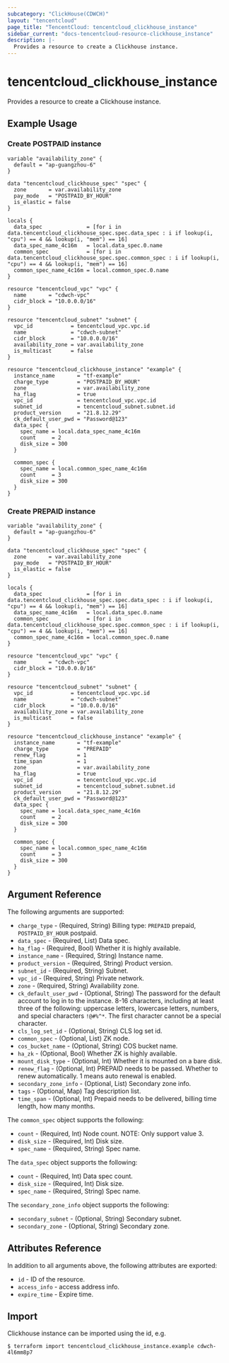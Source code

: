 ```yaml
---
subcategory: "ClickHouse(CDWCH)"
layout: "tencentcloud"
page_title: "TencentCloud: tencentcloud_clickhouse_instance"
sidebar_current: "docs-tencentcloud-resource-clickhouse_instance"
description: |-
  Provides a resource to create a Clickhouse instance.
---
```


# tencentcloud_clickhouse_instance

Provides a resource to create a Clickhouse instance.

## Example Usage

### Create POSTPAID instance

```hcl
variable "availability_zone" {
  default = "ap-guangzhou-6"
}

data "tencentcloud_clickhouse_spec" "spec" {
  zone       = var.availability_zone
  pay_mode   = "POSTPAID_BY_HOUR"
  is_elastic = false
}

locals {
  data_spec              = [for i in data.tencentcloud_clickhouse_spec.spec.data_spec : i if lookup(i, "cpu") == 4 && lookup(i, "mem") == 16]
  data_spec_name_4c16m   = local.data_spec.0.name
  common_spec            = [for i in data.tencentcloud_clickhouse_spec.spec.common_spec : i if lookup(i, "cpu") == 4 && lookup(i, "mem") == 16]
  common_spec_name_4c16m = local.common_spec.0.name
}

resource "tencentcloud_vpc" "vpc" {
  name       = "cdwch-vpc"
  cidr_block = "10.0.0.0/16"
}

resource "tencentcloud_subnet" "subnet" {
  vpc_id            = tencentcloud_vpc.vpc.id
  name              = "cdwch-subnet"
  cidr_block        = "10.0.0.0/16"
  availability_zone = var.availability_zone
  is_multicast      = false
}

resource "tencentcloud_clickhouse_instance" "example" {
  instance_name       = "tf-example"
  charge_type         = "POSTPAID_BY_HOUR"
  zone                = var.availability_zone
  ha_flag             = true
  vpc_id              = tencentcloud_vpc.vpc.id
  subnet_id           = tencentcloud_subnet.subnet.id
  product_version     = "21.8.12.29"
  ck_default_user_pwd = "Password@123"
  data_spec {
    spec_name = local.data_spec_name_4c16m
    count     = 2
    disk_size = 300
  }

  common_spec {
    spec_name = local.common_spec_name_4c16m
    count     = 3
    disk_size = 300
  }
}
```

### Create PREPAID instance

```hcl
variable "availability_zone" {
  default = "ap-guangzhou-6"
}

data "tencentcloud_clickhouse_spec" "spec" {
  zone       = var.availability_zone
  pay_mode   = "POSTPAID_BY_HOUR"
  is_elastic = false
}

locals {
  data_spec              = [for i in data.tencentcloud_clickhouse_spec.spec.data_spec : i if lookup(i, "cpu") == 4 && lookup(i, "mem") == 16]
  data_spec_name_4c16m   = local.data_spec.0.name
  common_spec            = [for i in data.tencentcloud_clickhouse_spec.spec.common_spec : i if lookup(i, "cpu") == 4 && lookup(i, "mem") == 16]
  common_spec_name_4c16m = local.common_spec.0.name
}

resource "tencentcloud_vpc" "vpc" {
  name       = "cdwch-vpc"
  cidr_block = "10.0.0.0/16"
}

resource "tencentcloud_subnet" "subnet" {
  vpc_id            = tencentcloud_vpc.vpc.id
  name              = "cdwch-subnet"
  cidr_block        = "10.0.0.0/16"
  availability_zone = var.availability_zone
  is_multicast      = false
}

resource "tencentcloud_clickhouse_instance" "example" {
  instance_name       = "tf-example"
  charge_type         = "PREPAID"
  renew_flag          = 1
  time_span           = 1
  zone                = var.availability_zone
  ha_flag             = true
  vpc_id              = tencentcloud_vpc.vpc.id
  subnet_id           = tencentcloud_subnet.subnet.id
  product_version     = "21.8.12.29"
  ck_default_user_pwd = "Password@123"
  data_spec {
    spec_name = local.data_spec_name_4c16m
    count     = 2
    disk_size = 300
  }

  common_spec {
    spec_name = local.common_spec_name_4c16m
    count     = 3
    disk_size = 300
  }
}
```

## Argument Reference

The following arguments are supported:

* `charge_type` - (Required, String) Billing type: `PREPAID` prepaid, `POSTPAID_BY_HOUR` postpaid.
* `data_spec` - (Required, List) Data spec.
* `ha_flag` - (Required, Bool) Whether it is highly available.
* `instance_name` - (Required, String) Instance name.
* `product_version` - (Required, String) Product version.
* `subnet_id` - (Required, String) Subnet.
* `vpc_id` - (Required, String) Private network.
* `zone` - (Required, String) Availability zone.
* `ck_default_user_pwd` - (Optional, String) The password for the default account to log in to the instance. 8-16 characters, including at least three of the following: uppercase letters, lowercase letters, numbers, and special characters `!@#%^*`. The first character cannot be a special character.
* `cls_log_set_id` - (Optional, String) CLS log set id.
* `common_spec` - (Optional, List) ZK node.
* `cos_bucket_name` - (Optional, String) COS bucket name.
* `ha_zk` - (Optional, Bool) Whether ZK is highly available.
* `mount_disk_type` - (Optional, Int) Whether it is mounted on a bare disk.
* `renew_flag` - (Optional, Int) PREPAID needs to be passed. Whether to renew automatically. 1 means auto renewal is enabled.
* `secondary_zone_info` - (Optional, List) Secondary zone info.
* `tags` - (Optional, Map) Tag description list.
* `time_span` - (Optional, Int) Prepaid needs to be delivered, billing time length, how many months.

The `common_spec` object supports the following:

* `count` - (Required, Int) Node count. NOTE: Only support value 3.
* `disk_size` - (Required, Int) Disk size.
* `spec_name` - (Required, String) Spec name.

The `data_spec` object supports the following:

* `count` - (Required, Int) Data spec count.
* `disk_size` - (Required, Int) Disk size.
* `spec_name` - (Required, String) Spec name.

The `secondary_zone_info` object supports the following:

* `secondary_subnet` - (Optional, String) Secondary subnet.
* `secondary_zone` - (Optional, String) Secondary zone.

## Attributes Reference

In addition to all arguments above, the following attributes are exported:

* `id` - ID of the resource.
* `access_info` - access address info.
* `expire_time` - Expire time.



## Import

Clickhouse instance can be imported using the id, e.g.

```
$ terraform import tencentcloud_clickhouse_instance.example cdwch-4l6mm8p7
```


